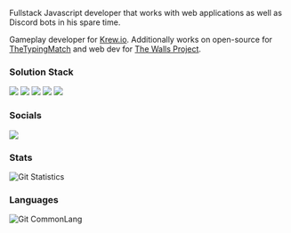 Fullstack Javascript developer that works with web applications as well as Discord bots in his spare time.

Gameplay developer for [Krew.io](https://krew.io).
Additionally works on open-source for [TheTypingMatch](https://github.com/TheTypingMatch) and web dev for [The Walls Project](https://thewallsproject.org).

### Solution Stack
[![](https://img.shields.io/badge/javascript%20-%23323330.svg?style=for-the-badge&logo=javascript)](https://www.javascript.com/)
[![](https://img.shields.io/badge/node.js%20-%2343853D.svg?style=for-the-badge&logo=node.js&logoColor=white)](https://www.nodejs.org/)
[![](https://img.shields.io/badge/html5%20-%23E34F26.svg?style=for-the-badge&logo=html5&logoColor=white)](https://www.w3schools.com/)
[![](https://img.shields.io/badge/css3%20-%231572B6.svg?style=for-the-badge&logo=css3&logoColor=white)](https://www.w3schools.com/)
[![](https://img.shields.io/badge/CSS3?style=for-the-badge&logo=css3&logoColor=white)](https://www.w3schools.com/)

### Socials
[![](https://img.shields.io/badge/Twitter-blue?style=for-the-badge&logo=twitter&logoColor=white)](https://twitter.com/LDamienVesper)

### Stats
![Git Statistics](https://github-readme-stats.vercel.app/api?username=DamienVesper&show_icons=true&theme=tokyonight&include_all_commits=true&hide_border=true)

### Languages
![Git CommonLang](https://github-readme-stats.vercel.app/api/top-langs/?username=DamienVesper&layout=compact&theme=tokyonight)
 
